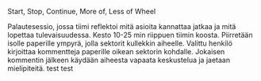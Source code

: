 Start, Stop, Continue, More of, Less of Wheel

Palautesessio, jossa tiimi reflektoi mitä asioita kannattaa jatkaa ja mitä lopettaa tulevaisuudessa. Kesto 10-25 min riippuen tiimin koosta. Piirretään isolle paperille ympyrä, jolla sektorit kullekkin aiheelle. Valittu henkilö kirjoittaa kommentteja paperille oikean sektorin kohdalle. Jokaisen kommentin jälkeen käydään aiheesta vapaata keskustelua ja jaetaan mielipiteitä.
test
test
